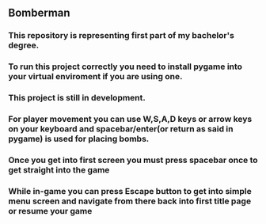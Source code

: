 ## Bomberman

### This repository is representing first part of my bachelor's degree.
### To run this project correctly you need to install pygame into your virtual enviroment if you are using one.
### This project is still in development.
### For player movement you can use W,S,A,D keys or arrow keys on your keyboard and spacebar/enter(or return as said in pygame) is used for placing bombs.
### Once you get into first screen you must press spacebar once to get straight into the game
### While in-game you can press Escape button to get into simple menu screen and navigate from there back into first title page or resume your game
